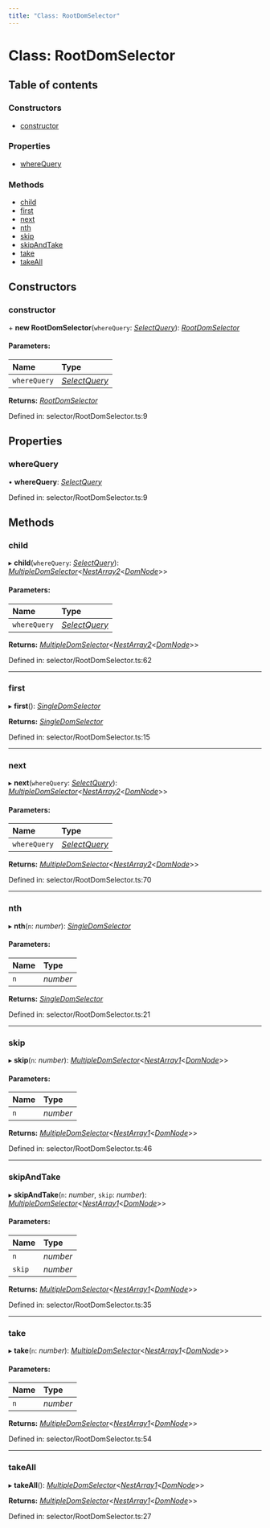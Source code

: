 ```yaml
---
title: "Class: RootDomSelector"
---
```


# Class: RootDomSelector

## Table of contents

### Constructors

- [constructor](rootdomselector.md#constructor)

### Properties

- [whereQuery](rootdomselector.md#wherequery)

### Methods

- [child](rootdomselector.md#child)
- [first](rootdomselector.md#first)
- [next](rootdomselector.md#next)
- [nth](rootdomselector.md#nth)
- [skip](rootdomselector.md#skip)
- [skipAndTake](rootdomselector.md#skipandtake)
- [take](rootdomselector.md#take)
- [takeAll](rootdomselector.md#takeall)

## Constructors

### constructor

\+ **new RootDomSelector**(`whereQuery`: [*SelectQuery*](../types/selectquery.md)): [*RootDomSelector*](rootdomselector.md)

#### Parameters:

Name | Type |
:------ | :------ |
`whereQuery` | [*SelectQuery*](../types/selectquery.md) |

**Returns:** [*RootDomSelector*](rootdomselector.md)

Defined in: selector/RootDomSelector.ts:9

## Properties

### whereQuery

• **whereQuery**: [*SelectQuery*](../types/selectquery.md)

Defined in: selector/RootDomSelector.ts:9

## Methods

### child

▸ **child**(`whereQuery`: [*SelectQuery*](../types/selectquery.md)): [*MultipleDomSelector*](multipledomselector.md)<[*NestArray2*](../types/nestarray2.md)<[*DomNode*](domnode.md)\>\>

#### Parameters:

Name | Type |
:------ | :------ |
`whereQuery` | [*SelectQuery*](../types/selectquery.md) |

**Returns:** [*MultipleDomSelector*](multipledomselector.md)<[*NestArray2*](../types/nestarray2.md)<[*DomNode*](domnode.md)\>\>

Defined in: selector/RootDomSelector.ts:62

___

### first

▸ **first**(): [*SingleDomSelector*](singledomselector.md)

**Returns:** [*SingleDomSelector*](singledomselector.md)

Defined in: selector/RootDomSelector.ts:15

___

### next

▸ **next**(`whereQuery`: [*SelectQuery*](../types/selectquery.md)): [*MultipleDomSelector*](multipledomselector.md)<[*NestArray2*](../types/nestarray2.md)<[*DomNode*](domnode.md)\>\>

#### Parameters:

Name | Type |
:------ | :------ |
`whereQuery` | [*SelectQuery*](../types/selectquery.md) |

**Returns:** [*MultipleDomSelector*](multipledomselector.md)<[*NestArray2*](../types/nestarray2.md)<[*DomNode*](domnode.md)\>\>

Defined in: selector/RootDomSelector.ts:70

___

### nth

▸ **nth**(`n`: *number*): [*SingleDomSelector*](singledomselector.md)

#### Parameters:

Name | Type |
:------ | :------ |
`n` | *number* |

**Returns:** [*SingleDomSelector*](singledomselector.md)

Defined in: selector/RootDomSelector.ts:21

___

### skip

▸ **skip**(`n`: *number*): [*MultipleDomSelector*](multipledomselector.md)<[*NestArray1*](../types/nestarray1.md)<[*DomNode*](domnode.md)\>\>

#### Parameters:

Name | Type |
:------ | :------ |
`n` | *number* |

**Returns:** [*MultipleDomSelector*](multipledomselector.md)<[*NestArray1*](../types/nestarray1.md)<[*DomNode*](domnode.md)\>\>

Defined in: selector/RootDomSelector.ts:46

___

### skipAndTake

▸ **skipAndTake**(`n`: *number*, `skip`: *number*): [*MultipleDomSelector*](multipledomselector.md)<[*NestArray1*](../types/nestarray1.md)<[*DomNode*](domnode.md)\>\>

#### Parameters:

Name | Type |
:------ | :------ |
`n` | *number* |
`skip` | *number* |

**Returns:** [*MultipleDomSelector*](multipledomselector.md)<[*NestArray1*](../types/nestarray1.md)<[*DomNode*](domnode.md)\>\>

Defined in: selector/RootDomSelector.ts:35

___

### take

▸ **take**(`n`: *number*): [*MultipleDomSelector*](multipledomselector.md)<[*NestArray1*](../types/nestarray1.md)<[*DomNode*](domnode.md)\>\>

#### Parameters:

Name | Type |
:------ | :------ |
`n` | *number* |

**Returns:** [*MultipleDomSelector*](multipledomselector.md)<[*NestArray1*](../types/nestarray1.md)<[*DomNode*](domnode.md)\>\>

Defined in: selector/RootDomSelector.ts:54

___

### takeAll

▸ **takeAll**(): [*MultipleDomSelector*](multipledomselector.md)<[*NestArray1*](../types/nestarray1.md)<[*DomNode*](domnode.md)\>\>

**Returns:** [*MultipleDomSelector*](multipledomselector.md)<[*NestArray1*](../types/nestarray1.md)<[*DomNode*](domnode.md)\>\>

Defined in: selector/RootDomSelector.ts:27
